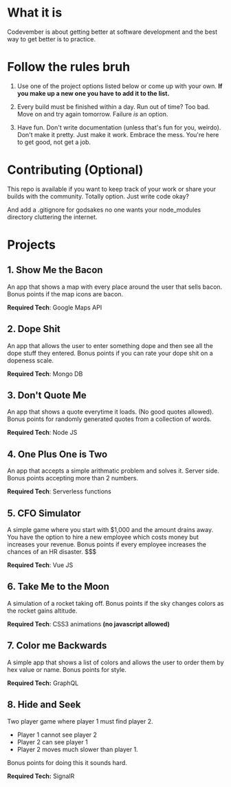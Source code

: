 # What it is

Codevember is about getting better at software development and the best way to get better is to practice. 

# Follow the rules bruh

1. Use one of the project options listed below or come up with your own. **If you make up a new one you have to add it to the list.**

2. Every build must be finished within a day. Run out of time? Too bad. Move on and try again tomorrow. Failure _is_ an option.

3. Have fun. Don't write documentation (unless that's fun for you, weirdo). Don't make it pretty. Just make it work. Embrace the mess. You're here to get good, not get a job.

# Contributing (Optional)
This repo is available if you want to keep track of your work or share your builds with the community. Totally option. Just write code okay? 

And add a .gitignore for godsakes no one wants your node_modules directory cluttering the internet.

# Projects

## 1. Show Me the Bacon
An app that shows a map with every place around the user that sells bacon. Bonus points if the map icons are bacon.

**Required Tech**: Google Maps API

## 2. Dope Shit
An app that allows the user to enter something dope and then see all the dope stuff they entered. Bonus points if you can rate your dope shit on a dopeness scale. 

**Required Tech**: Mongo DB

## 3. Don't Quote Me
An app that shows a quote everytime it loads. (No good quotes allowed). Bonus points for randomly generated quotes from a collection of words.

**Required Tech**: Node JS


## 4. One Plus One is Two
 An app that accepts a simple arithmatic problem and solves it. Server side. Bonus points accepting more than 2 numbers.

**Required Tech**: Serverless functions

## 5. CFO Simulator
A simple game where you start with $1,000 and the amount  drains away. You have the option to hire a new employee which costs money but increases your revenue. Bonus points if every employee increases the chances of an HR disaster. $$$

**Required Tech**: Vue JS

## 6. Take Me to the Moon
A simulation of a rocket taking off. Bonus points if the sky changes colors as the rocket gains altitude.

**Required Tech**: CSS3 animations **(no javascript allowed)**

## 7. Color me Backwards
A simple app that shows a list of colors and allows the user to order them by hex value or name. Bonus points for style.

**Required Tech:** GraphQL


## 8. Hide and Seek
Two player game where player 1 must find player 2. 
- Player 1 cannot see player 2 
- Player 2 can see player 1
- Player 2 moves much slower than player 1.

Bonus points for doing this it sounds hard.

**Required Tech:** SignalR



